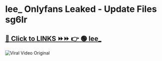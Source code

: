
 # lee_ Onlyfans Leaked - Update Files sg6lr

## <h2><a href="https://clipsfans.com/lee_&ref=git">🔗 Click to LINKS ⏩⏩ 👉 🟢 lee_ </a></h2>

<a href="https://clipsfans.com/lee_&ref=git" rel="nofollow" data-target="animated-image.originalLink"><img src="https://i.ibb.co.com/xMMVF88/686577567.gif" alt="Viral Video Original" style="max-width: 100%; display: inline-block;" data-target="animated-image.originalImage"></a>

